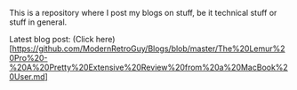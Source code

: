 This is a repository where I post my blogs on stuff, be it technical stuff or stuff in general.

Latest blog post: (Click here)[https://github.com/ModernRetroGuy/Blogs/blob/master/The%20Lemur%20Pro%20-%20A%20Pretty%20Extensive%20Review%20from%20a%20MacBook%20User.md]
